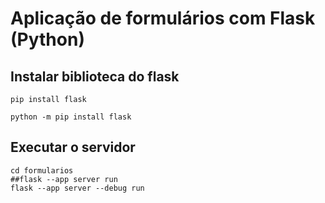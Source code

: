 # Aplicação de formulários com Flask (Python)

## Instalar biblioteca do flask
```
pip install flask
```
```
python -m pip install flask
```

## Executar o servidor
```
cd formularios
##flask --app server run
flask --app server --debug run

```